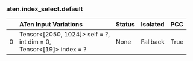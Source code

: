 ### aten.index_select.default
|    | ATen Input Variations                                                    | Status   | Isolated   | PCC   |
|---:|:-------------------------------------------------------------------------|:---------|:-----------|:------|
|  0 | Tensor<[2050, 1024]> self = ?,<br>int dim = 0,<br>Tensor<[19]> index = ? | None     | Fallback   | True  |

